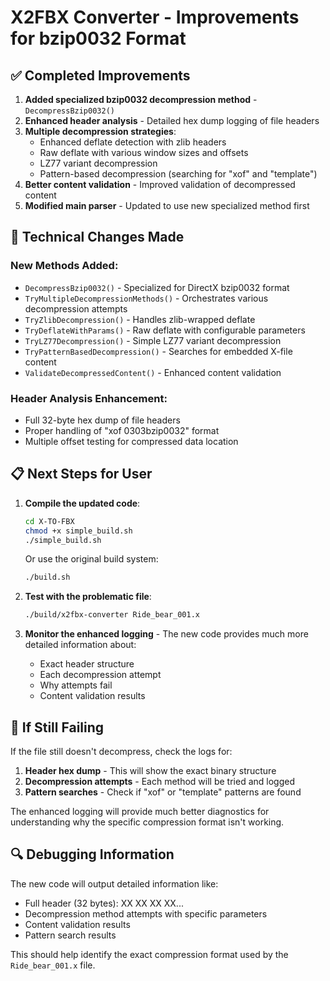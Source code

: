 # X2FBX Converter - Improvements for bzip0032 Format

## ✅ Completed Improvements

1. **Added specialized bzip0032 decompression method** - `DecompressBzip0032()`
2. **Enhanced header analysis** - Detailed hex dump logging of file headers
3. **Multiple decompression strategies**:
   - Enhanced deflate detection with zlib headers
   - Raw deflate with various window sizes and offsets
   - LZ77 variant decompression
   - Pattern-based decompression (searching for "xof" and "template")
4. **Better content validation** - Improved validation of decompressed content
5. **Modified main parser** - Updated to use new specialized method first

## 🔧 Technical Changes Made

### New Methods Added:
- `DecompressBzip0032()` - Specialized for DirectX bzip0032 format
- `TryMultipleDecompressionMethods()` - Orchestrates various decompression attempts
- `TryZlibDecompression()` - Handles zlib-wrapped deflate
- `TryDeflateWithParams()` - Raw deflate with configurable parameters
- `TryLZ77Decompression()` - Simple LZ77 variant decompression
- `TryPatternBasedDecompression()` - Searches for embedded X-file content
- `ValidateDecompressedContent()` - Enhanced content validation

### Header Analysis Enhancement:
- Full 32-byte hex dump of file headers
- Proper handling of "xof 0303bzip0032" format
- Multiple offset testing for compressed data location

## 📋 Next Steps for User

1. **Compile the updated code**:
   ```bash
   cd X-TO-FBX
   chmod +x simple_build.sh
   ./simple_build.sh
   ```

   Or use the original build system:
   ```bash
   ./build.sh
   ```

2. **Test with the problematic file**:
   ```bash
   ./build/x2fbx-converter Ride_bear_001.x
   ```

3. **Monitor the enhanced logging** - The new code provides much more detailed information about:
   - Exact header structure
   - Each decompression attempt
   - Why attempts fail
   - Content validation results

## 🐛 If Still Failing

If the file still doesn't decompress, check the logs for:

1. **Header hex dump** - This will show the exact binary structure
2. **Decompression attempts** - Each method will be tried and logged
3. **Pattern searches** - Check if "xof" or "template" patterns are found

The enhanced logging will provide much better diagnostics for understanding why the specific compression format isn't working.

## 🔍 Debugging Information

The new code will output detailed information like:
- Full header (32 bytes): XX XX XX XX...
- Decompression method attempts with specific parameters
- Content validation results
- Pattern search results

This should help identify the exact compression format used by the `Ride_bear_001.x` file.

